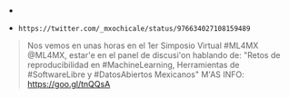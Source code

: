 
* 




* `https://twitter.com/_mxochicale/status/976634027108159489`
> Nos vemos en unas horas en el 1er Simposio Virtual  #ML4MX @ML4MX, 
> estar'e en el panel de discusi'on hablando de: "Retos de reproducibilidad en 
> #MachineLearning,  Herramientas de #SoftwareLibre y #DatosAbiertos  Mexicanos" M'AS INFO: https://goo.gl/tnQQsA




